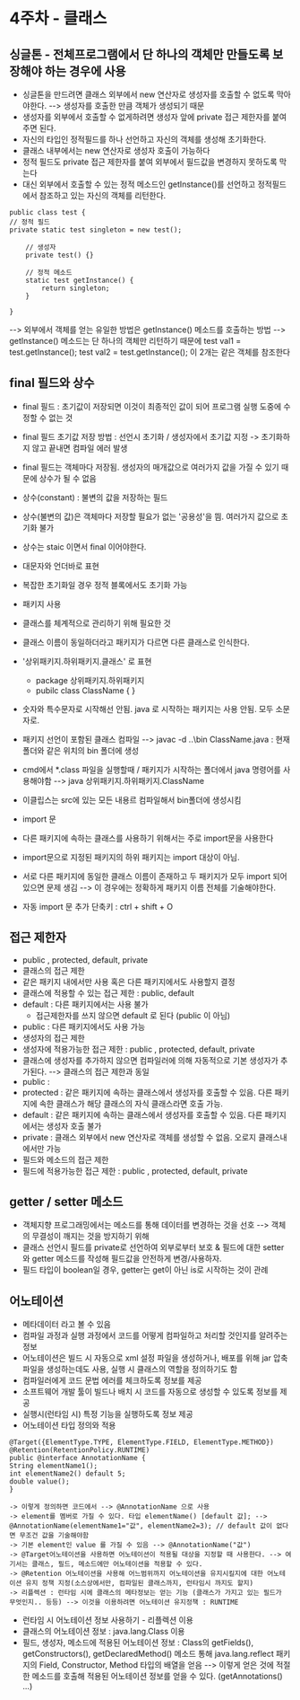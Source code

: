 # 4주차 - 클래스

## 싱글톤 - 전체프로그램에서 단 하나의 객체만 만들도록 보장해야 하는 경우에 사용
- 싱글톤을 만드려면 클래스 외부에서 new 연산자로 생성자를 호출할 수 없도록 막아야한다. --> 생성자를 호출한 만큼 객체가 생성되기 때문
- 생성자를 외부에서 호출할 수 없게하려면 생성자 앞에 private 접근 제한자를 붙여주면 된다.
- 자신의 타입인 정적필드를 하나 선언하고 자신의 객체를 생성해 초기화한다.
- 클래스 내부에서는 new 연산자로 생성자 호출이 가능하다
- 정적 필드도 private 접근 제한자를 붙여 외부에서 필드값을 변경하지 못하도록 막는다
- 대신 외부에서 호출할 수 있는 정적 메소드인 getInstance()를 선언하고 정적필드에서 참조하고 있는 자신의 객체를 리턴한다.

```
public class test {
// 정적 필드
private static test singleton = new test();

    // 생성자 
    private test() {}
    
    // 정적 메소드
    static test getInstance() {
    	return singleton;
    }

}
``` 


--> 외부에서 객체를 얻는 유일한 방법은 getInstance() 메소드를 호출하는 방법
--> getInstance() 메소드는 단 하나의 객체만 리턴하기 때문에
test val1 = test.getInstance();
test val2 = test.getInstance();
이 2개는 같은 객체를 참조한다

## final 필드와 상수
- final 필드 : 초기값이 저장되면 이것이 최종적인 값이 되어 프로그램 실행 도중에 수정할 수 없는 것
- final 필드 초기값 저장 방법 : 선언시 초기화 / 생성자에서 초기값 지정 -> 초기화하지 않고 끝내면 컴파일 에러 발생
- final 필드는 객체마다 저장됨. 생성자의 매개값으로 여러가지 값을 가질 수 있기 때문에 상수가 될 수 없음
- 상수(constant) : 불변의 값을 저장하는 필드
- 상수(불변의 값)은 객체마다 저장할 필요가 없는 '공용성'을 띔. 여러가지 값으로 초기화 불가
- 상수는 staic 이면서 final 이어야한다.
- 대문자와 언더바로 표현
- 복잡한 초기화일 경우 정적 블록에서도 초기화 가능
- 패키지 사용
- 클래스를 체계적으로 관리하기 위해 필요한 것
- 클래스 이름이 동일하더라고 패키지가 다르면 다른 클래스로 인식한다.
- '상위패키지.하위패키지.클래스' 로 표현
    - package 상위패키지.하위패키지
    - pubilc class ClassName { }

- 숫자와 특수문자로 시작해선 안됨. java 로 시작하는 패키지는 사용 안됨. 모두 소문자로.
- 패키지 선언이 포함된 클래스 컴파일 --> javac -d ..\bin ClassName.java : 현재폴더와 같은 위치의 bin 폴더에 생성
- cmd에서 *.class 파일을 실행할때 / 패키지가 시작하는 폴더에서 java 명령어를 사용해야함 --> java 상위패키지.하위패키지.ClassName
- 이클립스는 src에 있는 모든 내용르 컴파일해서 bin폴더에 생성시킴
- import 문
- 다른 패키지에 속하는 클래스를 사용하기 위해서는 주로 import문을 사용한다
- import문으로 지정된 패키지의 하위 패키지는 import 대상이 아님.
- 서로 다른 패키지에 동일한 클래스 이름이 존재하고 두 패키지가 모두 import 되어 있으면 문제 생김 --> 이 경우에는 정확하게 패키지 이름 전체를 기술해야한다.
- 자동 import 문 추가 단축키 : ctrl + shift + O

## 접근 제한자
- public , protected, default, private
- 클래스의 접근 제한
- 같은 패키지 내에서만 사용 혹은 다른 패키지에서도 사용할지 결정
- 클래스에 적용할 수 있는 접근 제한 : public, default
- default : 다른 패키지에서는 사용 불가 
    - 접근제한자를 쓰지 않으면 default 로 된다 (public 이 아님)
- public : 다른 패키지에서도 사용 가능
- 생성자의 접근 제한
- 생성자에 적용가능한 접근 제한 : public , protected, default, private
- 클래스에 생성자를 추가하지 않으면 컴파일러에 의해 자동적으로 기본 생성자가 추가된다. --> 클래스의 접근 제한과 동일
- public :
- protected : 같은 패키지에 속하는 클래스에서 생성자를 호출할 수 있음. 다른 패키지에 속한 클래스가 해당 클래스의 자식 클래스라면 호출 가능.
- default : 같은 패키지에 속하는 클래스에서 생성자를 호출할 수 있음. 다른 패키지에서는 생성자 호출 불가
- private : 클래스 외부에서 new 연산자로 객체를 생성할 수 없음. 오로지 클래스내에서만 가능
- 필드와 메소드의 접근 제한
- 필드에 적용가능한 접근 제한 : public , protected, default, private

## getter / setter 메소드
- 객체지향 프로그래밍에서는 메소드를 통해 데이터를 변경하는 것을 선호 --> 객체의 무결성이 깨지는 것을 방지하기 위해
- 클래스 선언시 필드를 private로 선언하여 외부로부터 보호 & 필드에 대한 setter 와 getter 메소드를 작성해 필드값을 안전하게 변경/사용하자.
- 필드 타입이 boolean일 경우, getter는 get이 아닌 is로 시작하는 것이 관례

## 어노테이션
- 메타데이터 라고 볼 수 있음
- 컴파일 과정과 실행 과정에서 코드를 어떻게 컴파일하고 처리할 것인지를 알려주는 정보
- 어노테이션은 빌드 시 자동으로 xml 설정 파일을 생성하거나, 배포를 위해 jar 압축파일을 생성하는데도 사용, 실행 시 클래스의 역할을 정의하기도 함
- 컴파일러에게 코드 문법 에러를 체크하도록 정보를 제공
- 소프트웨어 개발 툴이 빌드나 배치 시 코드를 자동으로 생성할 수 있도록 정보를 제공
- 실행시(런타임 시) 특정 기능을 실행하도록 정보 제공
- 어노테이션 타입 정의와 적용

```
@Target({ElementType.TYPE, ElementType.FIELD, ElementType.METHOD})
@Retention(RetentionPolicy.RUNTIME)
public @interface AnnotationName {
String elementName1();
int elementName2() default 5;
double value();
}
``` 

    -> 이렇게 정의하면 코드에서 --> @AnnotationName 으로 사용
    -> element를 멤버로 가질 수 있다. 타입 elementName() [default 값]; --> @AnnotationName(elementName1="값", elementName2=3); // default 값이 없다면 무조건 값을 기술해야함
    -> 기본 element인 value 를 가질 수 있음 --> @AnnotationName("값")
    -> @Target어노테이션을 사용하면 어노테이션이 적용될 대상을 지정할 때 사용한다. --> 여기서는 클래스, 필드, 메소드에만 어노테이션을 적용할 수 있다.
    -> @Retention 어노테이션을 사용해 어느범위까지 어노테이션을 유지시킬지에 대한 어노테이션 유지 정책 지정(소스상에서만, 컴파일된 클래스까지, 런타임시 까지도 할지)
    -> 리플렉션 : 런타임 시에 클래스의 메타정보는 얻는 기능 (클래스가 가지고 있는 필드가 무엇인지.. 등등) --> 이것을 이용하려면 어노테이션 유지정책 : RUNTIME

- 런타임 시 어노테이션 정보 사용하기 - 리플렉션 이용
- 클래스의 어노테이션 정보 : java.lang.Class 이용
- 필드, 생성자, 메소드에 적용된 어노테이션 정보 : Class의 getFields(), getConstructors(), getDeclaredMethod() 메소드 통해 java.lang.reflect 패키지의 Field, Constructor, Method 타입의 배열을 얻음 --> 이렇게 얻은 것에 적절한 메소드를 호출해 적용된 어노테이션 정보를 얻을 수 있다. (getAnnotations() ...)
